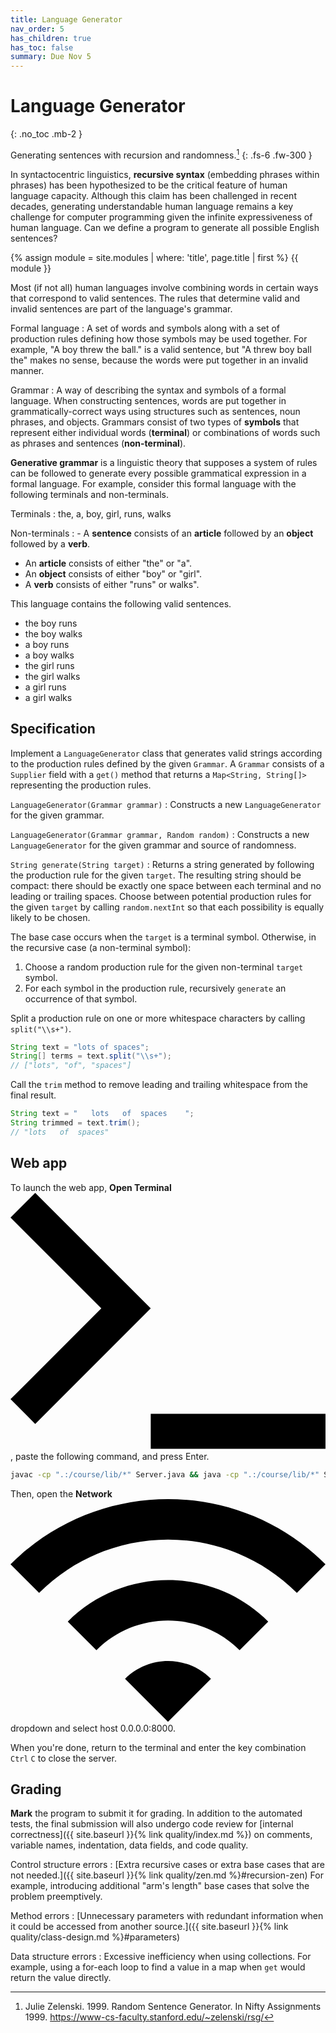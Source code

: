 ```yaml
---
title: Language Generator
nav_order: 5
has_children: true
has_toc: false
summary: Due Nov 5
---
```


# Language Generator
{: .no_toc .mb-2 }

Generating sentences with recursion and randomness.[^1]
{: .fs-6 .fw-300 }

[^1]: Julie Zelenski. 1999. Random Sentence Generator. In Nifty Assignments 1999. <https://www-cs-faculty.stanford.edu/~zelenski/rsg/>

In syntactocentric linguistics, **recursive syntax** (embedding phrases within phrases) has been hypothesized to be the critical feature of human language capacity. Although this claim has been challenged in recent decades, generating understandable human language remains a key challenge for computer programming given the infinite expressiveness of human language. Can we define a program to generate all possible English sentences?

{% assign module = site.modules | where: 'title', page.title | first %}
{{ module }}

Most (if not all) human languages involve combining words in certain ways that correspond to valid sentences. The rules that determine valid and invalid sentences are part of the language's grammar.

Formal language
: A set of words and symbols along with a set of production rules defining how those symbols may be used together. For example, "A boy threw the ball." is a valid sentence, but "A threw boy ball the" makes no sense, because the words were put together in an invalid manner.

Grammar
: A way of describing the syntax and symbols of a formal language. When constructing sentences, words are put together in grammatically-correct ways using structures such as sentences, noun phrases, and objects. Grammars consist of two types of **symbols** that represent either individual words (**terminal**) or combinations of words such as phrases and sentences (**non-terminal**).

**Generative grammar** is a linguistic theory that supposes a system of rules can be followed to generate every possible grammatical expression in a formal language. For example, consider this formal language with the following terminals and non-terminals.

Terminals
: the, a, boy, girl, runs, walks

Non-terminals
: - A **sentence** consists of an **article** followed by an **object** followed by a **verb**.
  - An **article** consists of either "the" or "a".
  - An **object** consists of either "boy" or "girl".
  - A **verb** consists of either "runs" or walks".

This language contains the following valid sentences.

- the boy runs
- the boy walks
- a boy runs
- a boy walks
- the girl runs
- the girl walks
- a girl runs
- a girl walks

## Specification

Implement a `LanguageGenerator` class that generates valid strings according to the production rules defined by the given `Grammar`. A `Grammar` consists of a `Supplier` field with a `get()` method that returns a `Map<String, String[]>` representing the production rules.

`LanguageGenerator(Grammar grammar)`
: Constructs a new `LanguageGenerator` for the given grammar.

`LanguageGenerator(Grammar grammar, Random random)`
: Constructs a new `LanguageGenerator` for the given grammar and source of randomness.

`String generate(String target)`
: Returns a string generated by following the production rule for the given `target`. The resulting string should be compact: there should be exactly one space between each terminal and no leading or trailing spaces. Choose between potential production rules for the given `target` by calling `random.nextInt` so that each possibility is equally likely to be chosen.

The base case occurs when the `target` is a terminal symbol. Otherwise, in the recursive case (a non-terminal symbol):

1. Choose a random production rule for the given non-terminal `target` symbol.
1. For each symbol in the production rule, recursively `generate` an occurrence of that symbol.

Split a production rule on one or more whitespace characters by calling `split("\\s+")`.

```java
String text = "lots of spaces";
String[] terms = text.split("\\s+");
// ["lots", "of", "spaces"]
```

Call the `trim` method to remove leading and trailing whitespace from the final result.

```java
String text = "   lots   of  spaces    ";
String trimmed = text.trim();
// "lots   of  spaces"
```

## Web app

To launch the web app, **Open Terminal** <svg class="inline-icon" xmlns="http://www.w3.org/2000/svg" viewBox="0 0 100 82" fill-rule="evenodd" stroke-linejoin="round" stroke-miterlimit="2" id="terminal"><path d="M44.518 70.139H100v11.097H44.518z"></path><path d="M7.845 73.347L0 65.502l28.826-28.828L0 7.845 7.845 0l36.673 36.674L7.845 73.347z" fill-rule="nonzero"></path></svg>, paste the following command, and press Enter.

```sh
javac -cp ".:/course/lib/*" Server.java && java -cp ".:/course/lib/*" Server; rm *.class
```

Then, open the **Network** <svg class="inline-icon" xmlns="http://www.w3.org/2000/svg" viewBox="0 0 100 71" fill-rule="evenodd" stroke-linejoin="round" stroke-miterlimit="2" id="wifi"><path d="M0 20.693l9.091 9.091c22.592-22.592 59.225-22.592 81.818 0L100 20.693c-27.593-27.59-72.363-27.59-100 0zm36.364 36.364L50 70.693l13.637-13.637c-7.502-7.545-19.727-7.545-27.273.001zM18.182 38.875l9.091 9.091c12.544-12.544 32.91-12.544 45.455 0l9.091-9.091c-17.544-17.545-46.046-17.545-63.637 0z" fill-rule="nonzero"></path></svg> dropdown and select host 0.0.0.0:8000.

When you're done, return to the terminal and enter the key combination `Ctrl` `C` to close the server.

## Grading

**Mark** the program to submit it for grading. In addition to the automated tests, the final submission will also undergo code review for [internal correctness]({{ site.baseurl }}{% link quality/index.md %}) on comments, variable names, indentation, data fields, and code quality.

Control structure errors
: [Extra recursive cases or extra base cases that are not needed.]({{ site.baseurl }}{% link quality/zen.md %}#recursion-zen) For example, introducing additional "arm's length" base cases that solve the problem preemptively.

Method errors
: [Unnecessary parameters with redundant information when it could be accessed from another source.]({{ site.baseurl }}{% link quality/class-design.md %}#parameters)

Data structure errors
: Excessive inefficiency when using collections. For example, using a for-each loop to find a value in a map when `get` would return the value directly.
